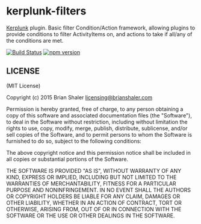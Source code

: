 # kerplunk-filters

[Kerplunk](https://github.com/brianshaler/kerplunk) plugin. Basic filter Condition/Action framework, allowing plugins to provide conditions to filter ActivityItems on, and actions to take if all/any of the conditions are met.

[![Build Status](https://travis-ci.org/brianshaler/kerplunk-filters.svg)](https://travis-ci.org/brianshaler/kerplunk-filters)
[![npm version](https://img.shields.io/npm/v/kerplunk-filters.svg)](https://www.npmjs.com/package/kerplunk-filters)

## LICENSE

(MIT License)

Copyright (c) 2015 Brian Shaler <licensing@brianshaler.com>

Permission is hereby granted, free of charge, to any person obtaining
a copy of this software and associated documentation files (the
"Software"), to deal in the Software without restriction, including
without limitation the rights to use, copy, modify, merge, publish,
distribute, sublicense, and/or sell copies of the Software, and to
permit persons to whom the Software is furnished to do so, subject to
the following conditions:

The above copyright notice and this permission notice shall be
included in all copies or substantial portions of the Software.

THE SOFTWARE IS PROVIDED "AS IS", WITHOUT WARRANTY OF ANY KIND,
EXPRESS OR IMPLIED, INCLUDING BUT NOT LIMITED TO THE WARRANTIES OF
MERCHANTABILITY, FITNESS FOR A PARTICULAR PURPOSE AND
NONINFRINGEMENT. IN NO EVENT SHALL THE AUTHORS OR COPYRIGHT HOLDERS BE
LIABLE FOR ANY CLAIM, DAMAGES OR OTHER LIABILITY, WHETHER IN AN ACTION
OF CONTRACT, TORT OR OTHERWISE, ARISING FROM, OUT OF OR IN CONNECTION
WITH THE SOFTWARE OR THE USE OR OTHER DEALINGS IN THE SOFTWARE.